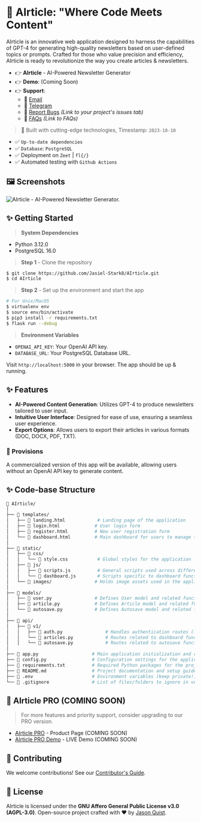 # 🚀 AIrticle: "Where Code Meets Content"

AIrticle is an innovative web application designed to harness the capabilities of GPT-4 for generating high-quality newsletters based on user-defined topics or prompts. Crafted for those who value precision and efficiency, AIrticle is ready to revolutionize the way you create articles & newsletters.

- 👉 **AIrticle** - AI-Powered Newsletter Generator
- 👉 **Demo**: (Coming Soon)
- 👉 **Support**: 
    - 📧 [Email](mailto:nftsingularity8@gmail.com)
    - 📱 [Telegram](https://t.me/Json_format)
    - 🐞 [Report Bugs](#) *(Link to your project's issues tab)*
    - 📖 [FAQs](#) *(Link to FAQs)*

> 🚀 Built with cutting-edge technologies, Timestamp: `2023-10-10`

- ✅ `Up-to-date dependencies`
- ✅ `Database`: `PostgreSQL`
- ✅ Deployment on `Zeet` | `fl{/}`
- ✅ Automated testing with `Github Actions`

## 🖼️ Screenshots

![AIrticle - AI-Powered Newsletter Generator.](#)

## ✨ Getting Started

> **System Dependencies**
- Python 3.12.0
- PostgreSQL 16.0

> **Step 1** - Clone the repository

```bash
$ git clone https://github.com/Jasiel-Stark8/AIrticle.git
$ cd AIrticle
```

> **Step 2** - Set up the environment and start the app

```bash
# For Unix/MacOS
$ virtualenv env
$ source env/bin/activate
$ pip3 install -r requirements.txt
$ flask run --debug
```

> **Environment Variables**
- `OPENAI_API_KEY`: Your OpenAI API key.
- `DATABASE_URL`: Your PostgreSQL Database URL.

Visit `http://localhost:5000` in your browser. The app should be up & running.

## ✨ Features

- **AI-Powered Content Generation**: Utilizes GPT-4 to produce newsletters tailored to user input.
- **Intuitive User Interface**: Designed for ease of use, ensuring a seamless user experience.
- **Export Options**: Allows users to export their articles in various formats (DOC, DOCX, PDF, TXT).

### 🚀 Provisions

A commercialized version of this app will be available, allowing users without an OpenAI API key to generate content.

## ✨ Code-base Structure

```bash
📂 AIrticle/
│
├── 📂 templates/
│   ├── 📄 landing.html            # Landing page of the application
│   ├── 📄 login.html             # User login form
│   ├── 📄 register.html          # New user registration form
│   └── 📄 dashboard.html         # Main dashboard for users to manage their articles
│
├── 📂 static/
│   ├── 📂 css/
│   │   └── 📄 style.css           # Global styles for the application
│   ├── 📂 js/
│   │   ├── 📄 scripts.js          # General scripts used across different pages
│   │   └── 📄 dashboard.js        # Scripts specific to dashboard functionalities
│   └── 📂 images/                # Holds image assets used in the application
│
├── 📂 models/
│   ├── 📄 user.py                # Defines User model and related functions
│   ├── 📄 article.py             # Defines Article model and related functions
│   └── 📄 autosave.py            # Defines Autosave model and related functionality
│
├── 📂 api/
│   ├── 📂 v1/
│   │   ├── 📄 auth.py                # Handles authentication routes (login, register)
│   │   └── 📄 articles.py            # Routes related to dashboard functionalities and articles
│   │   └── 📄 autosave.py            # Routes related to autosave functionalities
│
├── 📄 app.py                    # Main application initialization and configuration
├── 📄 config.py                 # Configuration settings for the application
├── 📄 requirements.txt          # Required Python packages for the project
├── 📄 README.md                 # Project documentation and setup guide
├── 📄 .env                      # Environment variables (keep private!)
└── 📄 .gitignore                # List of files/folders to ignore in version control
```

## 🎉 AIrticle PRO (COMING SOON)

> For more features and priority support, consider upgrading to our PRO version.

- [AIrticle PRO](#) - Product Page (COMING SOON)
- [AIrticle PRO Demo](#) - LIVE Demo (COMING SOON)

## 👥 Contributing

We welcome contributions! See our [Contributor's Guide](#).

## 📜 License

AIrticle is licensed under the **GNU Affero General Public License v3.0 (AGPL-3.0)**. Open-source project crafted with ❤️ by [Jason Quist](https://github.com/Jasiel-Stark8/).
